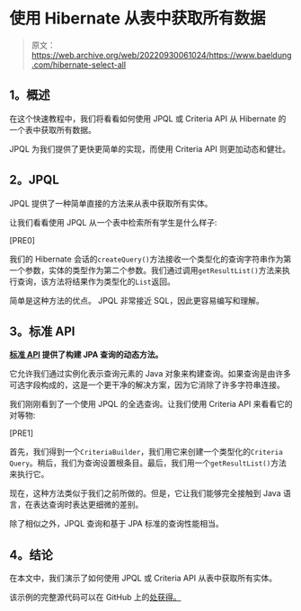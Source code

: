 # 使用 Hibernate 从表中获取所有数据

> 原文：<https://web.archive.org/web/20220930061024/https://www.baeldung.com/hibernate-select-all>

## **1。概述**

在这个快速教程中，我们将看看如何使用 JPQL 或 Criteria API 从 Hibernate 的一个表中获取所有数据。

JPQL 为我们提供了更快更简单的实现，而使用 Criteria API 则更加动态和健壮。

## **2。JPQL**

JPQL 提供了一种简单直接的方法来从表中获取所有实体。

让我们看看使用 JPQL 从一个表中检索所有学生是什么样子:

[PRE0]

我们的 Hibernate 会话的`createQuery()`方法接收一个类型化的查询字符串作为第一个参数，实体的类型作为第二个参数。我们通过调用`getResultList()`方法来执行查询，该方法将结果作为类型化的`List`返回。

简单是这种方法的优点。 JPQL 非常接近 SQL，因此更容易编写和理解。

## **3。标准 API**

**[标准 API](/web/20220523231412/https://www.baeldung.com/hibernate-criteria-queries) 提供了构建 JPA 查询的动态方法。**

它允许我们通过实例化表示查询元素的 Java 对象来构建查询。如果查询是由许多可选字段构成的，这是一个更干净的解决方案，因为它消除了许多字符串连接。

我们刚刚看到了一个使用 JPQL 的全选查询。让我们使用 Criteria API 来看看它的对等物:

[PRE1]

首先，我们得到一个`CriteriaBuilder`，我们用它来创建一个类型化的`Criteria` `Query`。稍后，我们为查询设置根条目。最后，我们用一个`getResultList()`方法来执行它。

现在，这种方法类似于我们之前所做的。但是，它让我们能够完全接触到 Java 语言，在表达查询时表达更细微的差别。

除了相似之外，JPQL 查询和基于 JPA 标准的查询性能相当。

## **4。结论**

在本文中，我们演示了如何使用 JPQL 或 Criteria API 从表中获取所有实体。

该示例的完整源代码可以在 GitHub 上的[处获得。](https://web.archive.org/web/20220523231412/https://github.com/eugenp/tutorials/tree/master/persistence-modules/hibernate-queries)